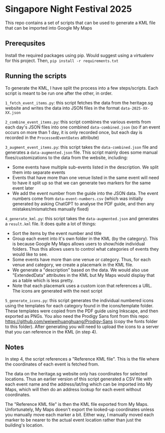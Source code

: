 # Singapore Night Festival 2025

This repo contains a set of scripts that can be used to generate a KML file that can be imported into Google My Maps

## Prerequsites
Install the required packages using pip. Would suggest using a virtualenv for this project. Then,
`pip install -r requirements.txt`

## Running the scripts
To generate the KML, I have split the process into a few steps/scripts.
Each script is meant to be run one after the other, in order.

`1_fetch_event_items.py`: this script fetches the data from the heritage.sg website and writes the data into JSON files in the format `data-2025-XX-XX.json`

`2_combine_event_items.py`: this script combines the various events from each day's JSON files into one combined `data-combined.json` (so if an event occurs on more than 1 day, it is only recorded once, but each day is recorded in the `ProcessedEventDates` attribute)

`3_augment_event_items.py`: this script takes the `data-combined.json` file and generates a `data-augmented.json` file. This script mainly does some manual fixes/customizations to the data from the website, including:
  - Some events have multiple sub-events listed in the description. We split them into separate events
  - Events that have more than one venue listed in the same event will need to have it split up so that we can generate two markers for the same event later
  - We add the event number from the guide into the JSON data. The event numbers come from `data-event-numbers.csv` (which was initially generated by asking ChatGPT to analyse the PDF guide, and then any mistakes/mismatches manually fixed)

`4_generate_kml.py`: this script takes the `data-augmented.json` and generates a `result.kml` file. It does quite a lot of things:
  - Sort the items by the event number and title
  - Group each event into it's own folder in the KML (by the category). This is because Google My Maps allows users to show/hide individual folders. Thus this allows users to control what categories of events they would like to see.
  - Some events have more than one venue or category. Thus, for each venue and category, we create a placemark in the KML file.
  - We generate a "description" based on the data. We would also use "ExtendedData" attributes in the KML but My Maps would display that as a table which is less pretty.
  - Note that each placemark uses a custom icon that references a URL. The icons are generated with the next script

`5_generate_icons.py`: this script generates the individual numbered icons using the templates for each category found in the icons/template folder. These templates were copied from the PDF guide using Inkscape, and then exported as PNGs. You also need the Prodigy Sans font from this repo: https://github.com/weiweihuanghuang/Prodigy-Sans (copy the fonts folder to this folder). After generating you will need to upload the icons to a server that you can reference in the KML (in step 4).

## Notes
In step 4, the script references a "Reference KML file". This is the file where the coordinates of each event is fetched from.

The data on the heritage.sg website only has coordinates for selected locations. Thus an earlier version of this script generated a CSV file with each event name and the address/lat/lng which can be imported into My Maps, which will then do an address lookup for each event without coordinates.

The "Reference KML file" is then the KML file exported from My Maps. Unfortunately, My Maps doesn't export the looked-up coordinates unless you manually move each marker a bit. Either way, I manually moved each marker to be nearer to the actual event location rather than just the building's location.
